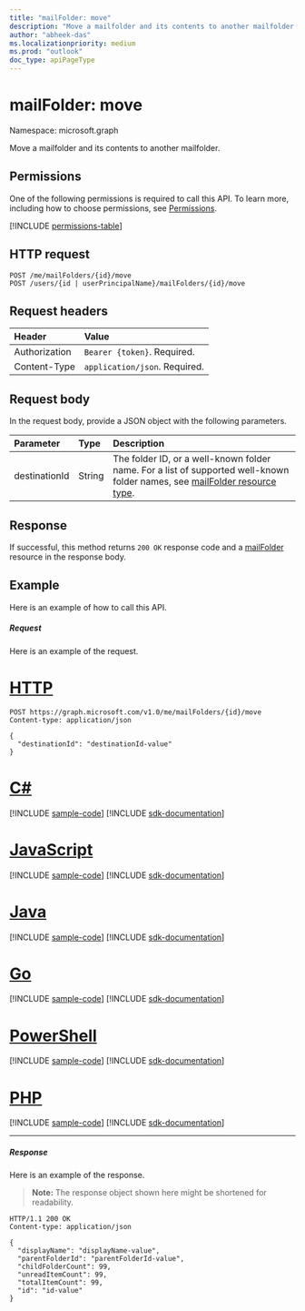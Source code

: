 ```yaml
---
title: "mailFolder: move"
description: "Move a mailfolder and its contents to another mailfolder."
author: "abheek-das"
ms.localizationpriority: medium
ms.prod: "outlook"
doc_type: apiPageType
---
```


# mailFolder: move

Namespace: microsoft.graph

Move a mailfolder and its contents to another mailfolder.

## Permissions

One of the following permissions is required to call this API. To learn more, including how to choose permissions, see [Permissions](/graph/permissions-reference).

<!-- { "blockType": "permissions", "name": "mailfolder_move" } -->
[!INCLUDE [permissions-table](../includes/permissions/mailfolder-move-permissions.md)]

## HTTP request

<!-- { "blockType": "ignored" } -->

```http
POST /me/mailFolders/{id}/move
POST /users/{id | userPrincipalName}/mailFolders/{id}/move
```

## Request headers

| Header | Value |
|:-------|:------|
| Authorization | `Bearer {token}`. Required. |
| Content-Type | `application/json`. Required. |

## Request body

In the request body, provide a JSON object with the following parameters.

| Parameter | Type | Description |
|:----------|:-----|:------------|
|destinationId|String|The folder ID, or a well-known folder name. For a list of supported well-known folder names, see [mailFolder resource type](../resources/mailfolder.md).|

## Response

If successful, this method returns `200 OK` response code and a [mailFolder](../resources/mailfolder.md) resource in the response body.

## Example

Here is an example of how to call this API.

##### Request

Here is an example of the request.

# [HTTP](#tab/http)
<!-- {
  "blockType": "request",
  "name": "mailfolder_move"
}-->

```http
POST https://graph.microsoft.com/v1.0/me/mailFolders/{id}/move
Content-type: application/json

{
  "destinationId": "destinationId-value"
}
```

# [C#](#tab/csharp)
[!INCLUDE [sample-code](../includes/snippets/csharp/mailfolder-move-csharp-snippets.md)]
[!INCLUDE [sdk-documentation](../includes/snippets/snippets-sdk-documentation-link.md)]

# [JavaScript](#tab/javascript)
[!INCLUDE [sample-code](../includes/snippets/javascript/mailfolder-move-javascript-snippets.md)]
[!INCLUDE [sdk-documentation](../includes/snippets/snippets-sdk-documentation-link.md)]

# [Java](#tab/java)
[!INCLUDE [sample-code](../includes/snippets/java/mailfolder-move-java-snippets.md)]
[!INCLUDE [sdk-documentation](../includes/snippets/snippets-sdk-documentation-link.md)]

# [Go](#tab/go)
[!INCLUDE [sample-code](../includes/snippets/go/mailfolder-move-go-snippets.md)]
[!INCLUDE [sdk-documentation](../includes/snippets/snippets-sdk-documentation-link.md)]

# [PowerShell](#tab/powershell)
[!INCLUDE [sample-code](../includes/snippets/powershell/mailfolder-move-powershell-snippets.md)]
[!INCLUDE [sdk-documentation](../includes/snippets/snippets-sdk-documentation-link.md)]

# [PHP](#tab/php)
[!INCLUDE [sample-code](../includes/snippets/php/mailfolder-move-php-snippets.md)]
[!INCLUDE [sdk-documentation](../includes/snippets/snippets-sdk-documentation-link.md)]

---


##### Response

Here is an example of the response.

> **Note:** The response object shown here might be shortened for readability.
<!-- {
  "blockType": "response",
  "truncated": true,
  "@odata.type": "microsoft.graph.mailFolder"
} -->

```http
HTTP/1.1 200 OK
Content-type: application/json

{
  "displayName": "displayName-value",
  "parentFolderId": "parentFolderId-value",
  "childFolderCount": 99,
  "unreadItemCount": 99,
  "totalItemCount": 99,
  "id": "id-value"
}
```

<!-- uuid: 8fcb5dbc-d5aa-4681-8e31-b001d5168d79
2015-10-25 14:57:30 UTC -->
<!-- {
  "type": "#page.annotation",
  "description": "mailFolder: move",
  "keywords": "",
  "section": "documentation",
  "tocPath": "",
  "suppressions": [
  ]
}-->

